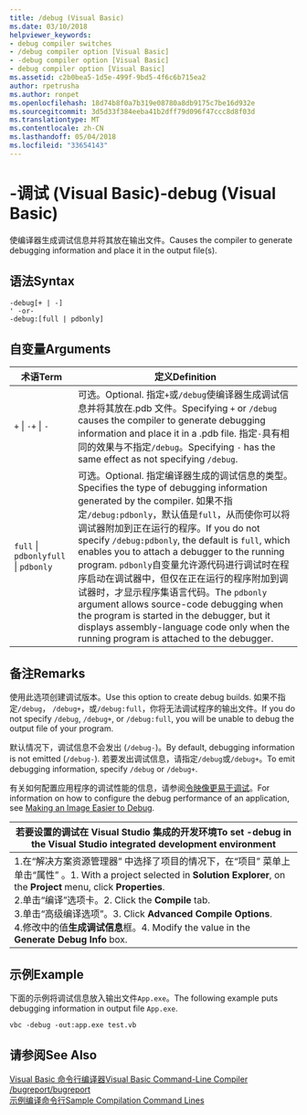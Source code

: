 ```yaml
---
title: /debug (Visual Basic)
ms.date: 03/10/2018
helpviewer_keywords:
- debug compiler switches
- /debug compiler option [Visual Basic]
- -debug compiler option [Visual Basic]
- debug compiler option [Visual Basic]
ms.assetid: c2b0bea5-1d5e-499f-9bd5-4f6c6b715ea2
author: rpetrusha
ms.author: ronpet
ms.openlocfilehash: 18d74b8f0a7b319e08780a8db9175c7be16d932e
ms.sourcegitcommit: 3d5d33f384eeba41b2dff79d096f47ccc8d8f03d
ms.translationtype: MT
ms.contentlocale: zh-CN
ms.lasthandoff: 05/04/2018
ms.locfileid: "33654143"
---
```

# <a name="-debug-visual-basic"></a><span data-ttu-id="0bab8-102">-调试 (Visual Basic)</span><span class="sxs-lookup"><span data-stu-id="0bab8-102">-debug (Visual Basic)</span></span>
<span data-ttu-id="0bab8-103">使编译器生成调试信息并将其放在输出文件。</span><span class="sxs-lookup"><span data-stu-id="0bab8-103">Causes the compiler to generate debugging information and place it in the output file(s).</span></span>  
  
## <a name="syntax"></a><span data-ttu-id="0bab8-104">语法</span><span class="sxs-lookup"><span data-stu-id="0bab8-104">Syntax</span></span>  
  
```  
-debug[+ | -]  
' -or-  
-debug:[full | pdbonly]  
```  
  
## <a name="arguments"></a><span data-ttu-id="0bab8-105">自变量</span><span class="sxs-lookup"><span data-stu-id="0bab8-105">Arguments</span></span>  
  
|<span data-ttu-id="0bab8-106">术语</span><span class="sxs-lookup"><span data-stu-id="0bab8-106">Term</span></span>|<span data-ttu-id="0bab8-107">定义</span><span class="sxs-lookup"><span data-stu-id="0bab8-107">Definition</span></span>|  
|---|---|  
|<span data-ttu-id="0bab8-108">`+` &#124; `-`</span><span class="sxs-lookup"><span data-stu-id="0bab8-108">`+` &#124; `-`</span></span>|<span data-ttu-id="0bab8-109">可选。</span><span class="sxs-lookup"><span data-stu-id="0bab8-109">Optional.</span></span> <span data-ttu-id="0bab8-110">指定`+`或`/debug`使编译器生成调试信息并将其放在.pdb 文件。</span><span class="sxs-lookup"><span data-stu-id="0bab8-110">Specifying `+` or `/debug` causes the compiler to generate debugging information and place it in a .pdb file.</span></span> <span data-ttu-id="0bab8-111">指定`-`具有相同的效果与不指定`/debug`。</span><span class="sxs-lookup"><span data-stu-id="0bab8-111">Specifying `-` has the same effect as not specifying `/debug`.</span></span>|  
|<span data-ttu-id="0bab8-112">`full` &#124; `pdbonly`</span><span class="sxs-lookup"><span data-stu-id="0bab8-112">`full` &#124; `pdbonly`</span></span>|<span data-ttu-id="0bab8-113">可选。</span><span class="sxs-lookup"><span data-stu-id="0bab8-113">Optional.</span></span> <span data-ttu-id="0bab8-114">指定编译器生成的调试信息的类型。</span><span class="sxs-lookup"><span data-stu-id="0bab8-114">Specifies the type of debugging information generated by the compiler.</span></span> <span data-ttu-id="0bab8-115">如果不指定`/debug:pdbonly`，默认值是`full`，从而使你可以将调试器附加到正在运行的程序。</span><span class="sxs-lookup"><span data-stu-id="0bab8-115">If you do not specify `/debug:pdbonly`, the default is `full`, which enables you to attach a debugger to the running program.</span></span> <span data-ttu-id="0bab8-116">`pdbonly`自变量允许源代码进行调试时在程序启动在调试器中，但仅在正在运行的程序附加到调试器时，才显示程序集语言代码。</span><span class="sxs-lookup"><span data-stu-id="0bab8-116">The `pdbonly` argument allows source-code debugging when the program is started in the debugger, but it displays assembly-language code only when the running program is attached to the debugger.</span></span>|  
  
## <a name="remarks"></a><span data-ttu-id="0bab8-117">备注</span><span class="sxs-lookup"><span data-stu-id="0bab8-117">Remarks</span></span>  
 <span data-ttu-id="0bab8-118">使用此选项创建调试版本。</span><span class="sxs-lookup"><span data-stu-id="0bab8-118">Use this option to create debug builds.</span></span> <span data-ttu-id="0bab8-119">如果不指定`/debug`， `/debug+`，或`/debug:full`，你将无法调试程序的输出文件。</span><span class="sxs-lookup"><span data-stu-id="0bab8-119">If you do not specify `/debug`, `/debug+`, or `/debug:full`, you will be unable to debug the output file of your program.</span></span>  
  
 <span data-ttu-id="0bab8-120">默认情况下，调试信息不会发出 (`/debug-`)。</span><span class="sxs-lookup"><span data-stu-id="0bab8-120">By default, debugging information is not emitted (`/debug-`).</span></span> <span data-ttu-id="0bab8-121">若要发出调试信息，请指定`/debug`或`/debug+`。</span><span class="sxs-lookup"><span data-stu-id="0bab8-121">To emit debugging information, specify `/debug` or `/debug+`.</span></span>  
  
 <span data-ttu-id="0bab8-122">有关如何配置应用程序的调试性能的信息，请参阅[令映像更易于调试](../../../framework/debug-trace-profile/making-an-image-easier-to-debug.md)。</span><span class="sxs-lookup"><span data-stu-id="0bab8-122">For information on how to configure the debug performance of an application, see [Making an Image Easier to Debug](../../../framework/debug-trace-profile/making-an-image-easier-to-debug.md).</span></span>  
  
|<span data-ttu-id="0bab8-123">若要设置的调试在 Visual Studio 集成的开发环境</span><span class="sxs-lookup"><span data-stu-id="0bab8-123">To set -debug in the Visual Studio integrated development environment</span></span>|  
|---|  
|<span data-ttu-id="0bab8-124">1.在“解决方案资源管理器” 中选择了项目的情况下，在“项目”  菜单上单击“属性” 。</span><span class="sxs-lookup"><span data-stu-id="0bab8-124">1.  With a project selected in **Solution Explorer**, on the **Project** menu, click **Properties**.</span></span> <br /><span data-ttu-id="0bab8-125">2.单击“编译”选项卡。</span><span class="sxs-lookup"><span data-stu-id="0bab8-125">2.  Click the **Compile** tab.</span></span><br /><span data-ttu-id="0bab8-126">3.单击“高级编译选项”。</span><span class="sxs-lookup"><span data-stu-id="0bab8-126">3.  Click **Advanced Compile Options**.</span></span><br /><span data-ttu-id="0bab8-127">4.修改中的值**生成调试信息**框。</span><span class="sxs-lookup"><span data-stu-id="0bab8-127">4.  Modify the value in the **Generate Debug Info** box.</span></span>|  
  
## <a name="example"></a><span data-ttu-id="0bab8-128">示例</span><span class="sxs-lookup"><span data-stu-id="0bab8-128">Example</span></span>  
 <span data-ttu-id="0bab8-129">下面的示例将调试信息放入输出文件`App.exe`。</span><span class="sxs-lookup"><span data-stu-id="0bab8-129">The following example puts debugging information in output file `App.exe`.</span></span>  
  
```  
vbc -debug -out:app.exe test.vb  
```  
  
## <a name="see-also"></a><span data-ttu-id="0bab8-130">请参阅</span><span class="sxs-lookup"><span data-stu-id="0bab8-130">See Also</span></span>  
 [<span data-ttu-id="0bab8-131">Visual Basic 命令行编译器</span><span class="sxs-lookup"><span data-stu-id="0bab8-131">Visual Basic Command-Line Compiler</span></span>](../../../visual-basic/reference/command-line-compiler/index.md)  
 [<span data-ttu-id="0bab8-132">/bugreport</span><span class="sxs-lookup"><span data-stu-id="0bab8-132">/bugreport</span></span>](../../../visual-basic/reference/command-line-compiler/bugreport.md)  
 [<span data-ttu-id="0bab8-133">示例编译命令行</span><span class="sxs-lookup"><span data-stu-id="0bab8-133">Sample Compilation Command Lines</span></span>](../../../visual-basic/reference/command-line-compiler/sample-compilation-command-lines.md)
